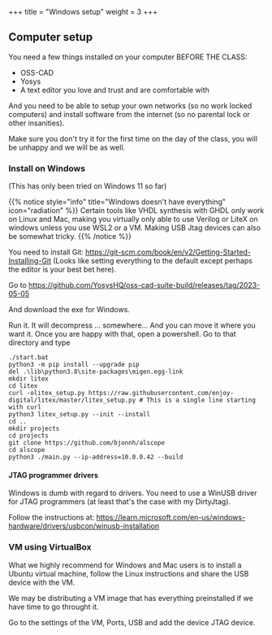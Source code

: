 +++
title = "Windows setup"
weight = 3
+++

## Computer setup

You need a few things installed on your computer BEFORE THE CLASS:

- OSS-CAD
- Yosys
- A text editor you love and trust and are comfortable with

And you need to be able to setup your own networks (so no work locked computers) and install software from the internet (so no parental lock or other insanities).

Make sure you don't try it for the first time on the day of the class, you will be unhappy and we will be as well.

### Install on Windows
(This has only been tried on Windows 11 so far)

{{% notice style="info" title="Windows doesn't have everything" icon="radiation" %}}
Certain tools like VHDL synthesis with GHDL only work on Linux and Mac, making you virtually only able to use Verilog or LiteX on windows unless you use WSL2 or a VM. 
Making USB Jtag devices can also be somewhat tricky.
{{% /notice %}}


You need to install Git: https://git-scm.com/book/en/v2/Getting-Started-Installing-Git
(Looks like setting everything to the default except perhaps the editor is your best bet here).

Go to https://github.com/YosysHQ/oss-cad-suite-build/releases/tag/2023-05-05

And download the exe for Windows.

Run it. It will decompress … somewhere… And you can move it where you want it.
Once you are happy with that, open a powershell. Go to that directory and type
```text
./start.bat
python3 -m pip install --upgrade pip
del .\lib\python3.8\site-packages\migen.egg-link
mkdir litex
cd litex
curl -olitex_setup.py https://raw.githubusercontent.com/enjoy-digital/litex/master/litex_setup.py # This is a single line starting with curl
python3 litex_setup.py --init --install
cd ..
mkdir projects
cd projects
git clone https://github.com/bjonnh/alscope
cd alscope
python3 ./main.py --ip-address=10.0.0.42 --build
```

#### JTAG programmer drivers

Windows is dumb with regard to drivers. You need to use a WinUSB driver for JTAG programmers (at least that's the case with my DirtyJtag).

Follow the instructions at: https://learn.microsoft.com/en-us/windows-hardware/drivers/usbcon/winusb-installation

### VM using VirtualBox
What we highly recommend for Windows and Mac users is to install a Ubuntu virtual machine, follow the Linux instructions and share the USB device with the VM.

We may be distributing a VM image that has everything preinstalled if we have time to go throught it.

Go to the settings of the VM, Ports, USB and add the device JTAG device.

